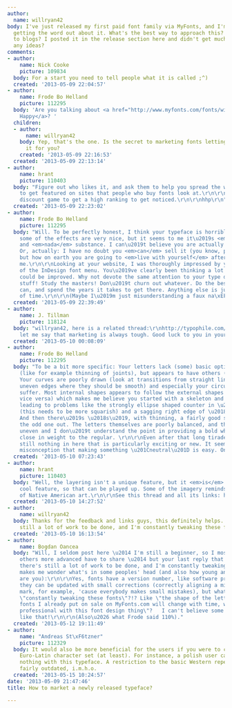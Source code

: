 ```yaml
---
author:
  name: willryan42
body: I've just released my first paid font family via MyFonts, and I'm having trouble
  getting the word out about it. What's the best way to approach this? Send images
  to blogs? I posted it in the release section here and didn't get much feedback,
  any ideas?
comments:
- author:
    name: Nick Cooke
    picture: 109834
  body: For a start you need to tell people what it is called ;^)
  created: '2013-05-09 22:04:57'
- author:
    name: Frode Bo Helland
    picture: 112295
  body: 'Are you talking about <a href="http://www.myfonts.com/fonts/will-ryan/slab-happy/">Slab
    Happy</a>? '
  children:
  - author:
      name: willryan42
    body: Yep, that's the one. Is the secret to marketing fonts letting others do
      it for you?
    created: '2013-05-09 22:16:53'
  created: '2013-05-09 22:13:14'
- author:
    name: hrant
    picture: 110403
  body: "Figure out who likes it, and ask them to help you spread the word.\r\n\r\nTry
    to get featured on sites that people who buy fonts look at.\r\n\r\nPlay the MyFonts
    discount game to get a high ranking to get noticed.\r\n\r\nhhp\r\n"
  created: '2013-05-09 22:23:02'
- author:
    name: Frode Bo Helland
    picture: 112295
  body: "Will. To be perfectly honest, I think your typeface is horrible. That is,
    some of the effects are very nice, but it seems to me it\u2019s <em>all</em> effect
    and <em>nada</em> substance. I can\u2019t believe you are actually selling this!
    Or, actually: I have no doubt you <em>can</em> sell it (you know, people are horses),
    but how on earth you are going to <em>live with yourself</em> afterwards beats
    me.\r\n\r\nLooking at your website, I was thoroughly impressed by your reimagination
    of the InDesign font menu. You\u2019ve clearly been thinking a lot about how it
    could be improved. Why not devote the same attention to your type design? Read
    stuff! Study the masters! Don\u2019t churn out whatever. Do the best you possibly
    can, and spend the years it takes to get there. Anything else is just a waste
    of time.\r\n\r\n(Maybe I\u2019m just misunderstanding a faux na\xEFve thing \u2026)"
  created: '2013-05-09 22:39:49'
- author:
    name: J. Tillman
    picture: 118124
  body: "willryan42, here is a related thread:\r\nhttp://typophile.com/node/99369\r\n\r\nand
    let me say that marketing is always tough. Good luck to you in your efforts."
  created: '2013-05-10 00:08:09'
- author:
    name: Frode Bo Helland
    picture: 112295
  body: "To be a bit more specific: Your letters lack (some) basic optical corrections
    (like for example thinning of joints), but appears to have others (like overshot).
    Your curves are poorly drawn (look at transitions from straight line to curve;
    uneven edges where they should be smooth) and especially your circular shapes
    suffer. Most internal shapes appears to follow the external shapes closely (or
    vice versa) which makes me believe you started with a skeleton and applied a stroke,
    leading to problems like the strongly ellipse shaped counter in \u2018o\u2019
    (this needs to be more squarish) and a sagging right edge of \u2018n\u2019 etc.
    And then there\u2019s \u2018s\u2019, with thinning, a fairly good spine \u2014
    the odd one out. The letters themselves are poorly balanced, and the spacing is
    uneven and I don\u2019t understand the point in providing a bold when it is so
    close in weight to the regular. \r\n\r\nEven after that long tirade, there\u2019s
    still nothing in here that is particularly exciting or new. It seems to be a common
    misconception that making something \u201Cneutral\u201D is easy. On the contrary.\r\n"
  created: '2013-05-10 07:23:43'
- author:
    name: hrant
    picture: 110403
  body: "Well, the layering isn't a unique feature, but it <em>is</em> a rare and
    cool feature, so that can be played up. Some of the imagery reminds me nicely
    of Native American art.\r\n\r\nSee this thread and all its links: http://typophile.com/node/96694\r\n\r\nhhp\r\n"
  created: '2013-05-10 14:27:52'
- author:
    name: willryan42
  body: Thanks for the feedback and links guys, this definitely helps. I know there's
    still a lot of work to be done, and I'm constantly tweaking these fonts.
  created: '2013-05-10 16:13:54'
- author:
    name: Bogdan Oancea
  body: "Will, I seldom post here \u2014 I'm still a beginner, so I mostly read what
    others more advanced have to share \u2014 but your last reply that says \"I know
    there's still a lot of work to be done, and I'm constantly tweaking these fonts\"
    makes me wonder what's in some peoples' head (and also how young and immature
    are you):\r\n\r\nYes, fonts have a version number, like software programs, so
    they can be updated with small corrections (correctly aligning a misaligned diacritical
    mark, for example, 'cause everybody makes small mistakes), but what do you mean
    \"constantly tweaking these fonts\"?!? Like \"the shape of the letters of the
    fonts I already put on sale on MyFonts.com will change with time, when I get more
    professional with this font design thing\"?   I can't believe some people think
    like that!\r\n\r\n(Also\u2026 what Frode said 110%)."
  created: '2013-05-12 19:11:49'
- author:
    name: "Andreas St\xF6tzner"
    picture: 112329
  body: It would also be more beneficial for the users if you were to cover a complete
    Euro-Latin character set (at least). For instance, a polish user can do next to
    nothing with this typeface. A restriction to the basic Western repertoire seems
    fairly outdated, i.m.h.o.
  created: '2013-05-15 10:24:57'
date: '2013-05-09 21:47:46'
title: How to market a newly released typeface?

---
```

